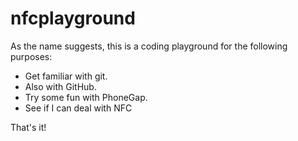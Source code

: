 nfcplayground
============

As the name suggests, this is a coding playground for the following purposes:
- Get familiar with git.
- Also with GitHub.
- Try some fun with PhoneGap.
- See if I can deal with NFC

That's it!
